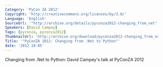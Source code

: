 ```yaml
---
Category: 'PyCon ZA 2012'
Copyright: 'http://creativecommons.org/licenses/by/3.0/'
Language: 'English'
SourceUrl: '"http://archive.org/details/pyconza2012-changing_from_net"'
Speakers: [David Campey]
Tags: [pyconza, pyconza2012]
ThumbnailUrl: 'http://archive.org/download/pyconza2012-changing_from_net/pyconza2012-changing_from_net.thumbs/pyconza2012-changing_from_net_000001.jpg'
Title: '"PyConZA 2012: Changing from .Net to Python"'
date: '2012-10-05'
---
```

Changing from .Net to Python: David Campey's talk at PyConZA 2012